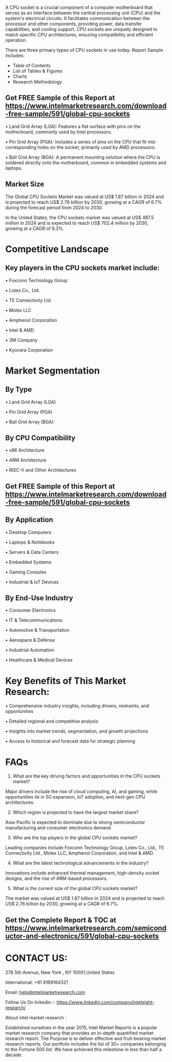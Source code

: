 A CPU socket is a crucial component of a computer motherboard that serves as an interface between the central processing unit (CPU) and the system's electrical circuits. It facilitates communication between the processor and other components, providing power, data transfer capabilities, and cooling support. CPU sockets are uniquely designed to match specific CPU architectures, ensuring compatibility and efficient operation.

There are three primary types of CPU sockets in use today:
Report Sample includes:
- Table of Contents
- List of Tables & Figures
- Charts
- Research Methodology


Get FREE Sample of this Report at https://www.intelmarketresearch.com/download-free-sample/591/global-cpu-sockets
-

• Land Grid Array (LGA): Features a flat surface with pins on the motherboard, commonly used by Intel processors.

• Pin Grid Array (PGA): Includes a series of pins on the CPU that fit into corresponding holes on the socket, primarily used by AMD processors.

• Ball Grid Array (BGA): A permanent mounting solution where the CPU is soldered directly onto the motherboard, common in embedded systems and laptops.

Market Size
-
The Global CPU Sockets Market was valued at US$ 1.87 billion in 2024 and is projected to reach US$ 2.76 billion by 2030, growing at a CAGR of 6.7% during the forecast period from 2024 to 2030.

In the United States, the CPU sockets market was valued at US$ 487.5 million in 2024 and is expected to reach US$ 702.4 million by 2030, growing at a CAGR of 6.3%.


Competitive Landscape
=

Key players in the CPU sockets market include:
-

• Foxconn Technology Group

• Lotes Co., Ltd.


• TE Connectivity Ltd.

• Molex LLC

• Amphenol Corporation

• Intel & AMD

• 3M Company

• Kyocera Corporation


Market Segmentation
=
By Type
-
• Land Grid Array (LGA)

• Pin Grid Array (PGA)

• Ball Grid Array (BGA)

By CPU Compatibility
-
• x86 Architecture

• ARM Architecture

• RISC-V and Other Architectures


Get FREE Sample of this Report at https://www.intelmarketresearch.com/download-free-sample/591/global-cpu-sockets
-

By Application
-
• Desktop Computers

• Laptops & Notebooks

• Servers & Data Centers

• Embedded Systems

• Gaming Consoles

• Industrial & IoT Devices

By End-Use Industry
-
• Consumer Electronics

• IT & Telecommunications

• Automotive & Transportation


• Aerospace & Defense

• Industrial Automation

• Healthcare & Medical Devices

Key Benefits of This Market Research:
=
• Comprehensive industry insights, including drivers, restraints, and opportunities

• Detailed regional and competitive analysis

• Insights into market trends, segmentation, and growth projections

• Access to historical and forecast data for strategic planning

FAQs
=
1. What are the key driving factors and opportunities in the CPU sockets market?

Major drivers include the rise of cloud computing, AI, and gaming, while opportunities lie in 5G expansion, IoT adoption, and next-gen CPU architectures.

2. Which region is projected to have the largest market share?

Asia-Pacific is expected to dominate due to strong semiconductor manufacturing and consumer electronics demand.

3. Who are the top players in the global CPU sockets market?

Leading companies include Foxconn Technology Group, Lotes Co., Ltd., TE Connectivity Ltd., Molex LLC, Amphenol Corporation, and Intel & AMD.

4. What are the latest technological advancements in the industry?

Innovations include enhanced thermal management, high-density socket designs, and the rise of ARM-based processors.

5. What is the current size of the global CPU sockets market?

The market was valued at US$ 1.87 billion in 2024 and is projected to reach US$ 2.76 billion by 2030, growing at a CAGR of 6.7%.


Get the Complete Report & TOC at https://www.intelmarketresearch.com/semiconductor-and-electronics/591/global-cpu-sockets
-

CONTACT US:
=
276 5th Avenue, New York , NY 10001,United States

International: +91 9169164321

Email: help@intelmarketresearch.com

Follow Us On linkedin :- https://www.linkedin.com/company/intelsight-research/

About intel market research :

Established ourselves in the year 2015, Intel Market Reports is a popular market research company that provides an in-depth quantified market research report. The Purpose is to deliver effective and fruit-bearing market research reports. Our portfolio includes the list of 30+ companies belonging to the Fortune 500 list. We have achieved this milestone in less than half a decade.
